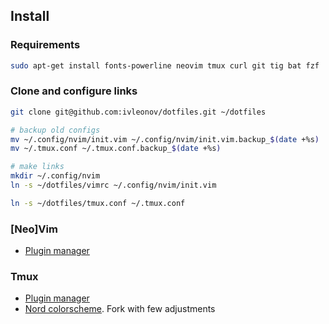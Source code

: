 ## Install
### Requirements
```sh
sudo apt-get install fonts-powerline neovim tmux curl git tig bat fzf
```

### Clone and configure links
```sh
git clone git@github.com:ivleonov/dotfiles.git ~/dotfiles

# backup old configs
mv ~/.config/nvim/init.vim ~/.config/nvim/init.vim.backup_$(date +%s)
mv ~/.tmux.conf ~/.tmux.conf.backup_$(date +%s)

# make links
mkdir ~/.config/nvim
ln -s ~/dotfiles/vimrc ~/.config/nvim/init.vim

ln -s ~/dotfiles/tmux.conf ~/.tmux.conf
```

### [Neo]Vim
- [Plugin manager](https://github.com/junegunn/vim-plug#neovim)

### Tmux
- [Plugin manager](https://github.com/tmux-plugins/tpm)
- [Nord colorscheme](https://github.com/ivleonov/nord-tmux). Fork with few adjustments
